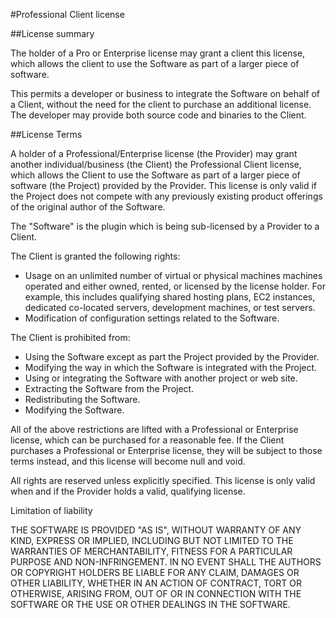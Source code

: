#Professional Client license

##License summary

The holder of a Pro or Enterprise license may grant a client this license, which allows the client to use the Software as part of a larger piece of software.

This permits a developer or business to integrate the Software on behalf of a Client, without the need for the client to purchase an additional license. The developer may provide both source code and binaries to the Client.

##License Terms

A holder of a Professional/Enterprise license (the Provider) may grant another individual/business (the Client) the Professional Client license, which allows the Client to use the Software as part of a larger piece of software (the Project) provided by the Provider. This license is only valid if the Project does not compete with any previously existing product offerings of the original author of the Software.

The "Software" is the plugin which is being sub-licensed by a Provider to a Client.

The Client is granted the following rights:

 * Usage on an unlimited number of virtual or physical machines machines operated and either owned, rented, or licensed by the license holder. For example, this includes qualifying shared hosting plans, EC2 instances, dedicated co-located servers, development machines, or test servers.
 * Modification of configuration settings related to the Software.

The Client is prohibited from:

 * Using the Software except as part the Project provided by the Provider.
 * Modifying the way in which the Software is integrated with the Project.
 * Using or integrating the Software with another project or web site.
 * Extracting the Software from the Project.
 * Redistributing the Software.
 * Modifying the Software.

All of the above restrictions are lifted with a Professional or Enterprise license, which can be purchased for a reasonable fee.
If the Client purchases a Professional or Enterprise license, they will be subject to those terms instead, and this license will become null and void.

All rights are reserved unless explicitly specified. This license is only valid when and if the Provider holds a valid, qualifying license.

Limitation of liability

THE SOFTWARE IS PROVIDED "AS IS", WITHOUT WARRANTY OF ANY KIND, EXPRESS OR
IMPLIED, INCLUDING BUT NOT LIMITED TO THE WARRANTIES OF MERCHANTABILITY,
FITNESS FOR A PARTICULAR PURPOSE AND NON-INFRINGEMENT. IN NO EVENT SHALL THE
AUTHORS OR COPYRIGHT HOLDERS BE LIABLE FOR ANY CLAIM, DAMAGES OR OTHER
LIABILITY, WHETHER IN AN ACTION OF CONTRACT, TORT OR OTHERWISE, ARISING FROM,
OUT OF OR IN CONNECTION WITH THE SOFTWARE OR THE USE OR OTHER DEALINGS IN
THE SOFTWARE.

[freedom]: /licenses/freedom  "Resizer Freedom License"
[trial]: /liceses/trial  "Resizer Trial License"
[pro]: /liceses/pro  "Resizer Professional License"
[proclient]: /liceses/proclient  "Resizer Professional Client License"
[enterprise]: /licenses/enterprise  "Resizer Enterprise License"